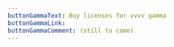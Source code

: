 ```yaml
---
buttonGammaText: Buy licenses for vvvv gamma
buttonGammaLink:
buttonGammaComment: (still to come)
---
```

